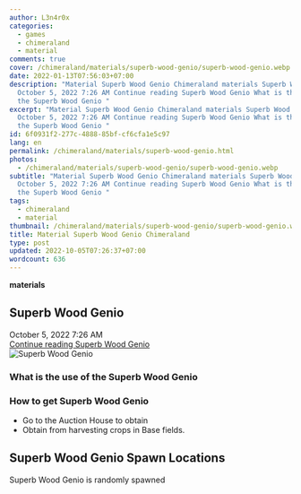 ```yaml
---
author: L3n4r0x
categories:
  - games
  - chimeraland
  - material
comments: true
cover: /chimeraland/materials/superb-wood-genio/superb-wood-genio.webp
date: 2022-01-13T07:56:03+07:00
description: "Material Superb Wood Genio Chimeraland materials Superb Wood Genio
  October 5, 2022 7:26 AM Continue reading Superb Wood Genio What is the use of
  the Superb Wood Genio "
excerpt: "Material Superb Wood Genio Chimeraland materials Superb Wood Genio
  October 5, 2022 7:26 AM Continue reading Superb Wood Genio What is the use of
  the Superb Wood Genio "
id: 6f0931f2-277c-4888-85bf-cf6cfa1e5c97
lang: en
permalink: /chimeraland/materials/superb-wood-genio.html
photos:
  - /chimeraland/materials/superb-wood-genio/superb-wood-genio.webp
subtitle: "Material Superb Wood Genio Chimeraland materials Superb Wood Genio
  October 5, 2022 7:26 AM Continue reading Superb Wood Genio What is the use of
  the Superb Wood Genio "
tags:
  - chimeraland
  - material
thumbnail: /chimeraland/materials/superb-wood-genio/superb-wood-genio.webp
title: Material Superb Wood Genio Chimeraland
type: post
updated: 2022-10-05T07:26:37+07:00
wordcount: 636
---
```


<link
  rel="stylesheet"
  href="https://rawcdn.githack.com/dimaslanjaka/Web-Manajemen/870a349/css/bootstrap-5-3-0-alpha3-wrapper.css"
/>
<section id="bootstrap-wrapper">
  <div data-bs-theme="dark">
    <div
      class="row g-0 border rounded overflow-hidden flex-md-row mb-4 shadow-sm position-relative bg-dark text-light"
    >
      <div class="col p-4 d-flex flex-column position-static">
        <strong class="d-inline-block mb-2 text-success">materials</strong>
        <h2 class="mb-0">Superb Wood Genio</h2>
        <div class="mb-1 text-muted">October 5, 2022 7:26 AM</div>
        <a
          href="/chimeraland/materials/superb-wood-genio.html"
          class="stretched-link d-none text-primary"
          >Continue reading Superb Wood Genio</a
        >
      </div>
      <div class="col-auto d-none d-md-block d-lg-block">
        <img
          src="https://www.webmanajemen.com/chimeraland/materials/superb-wood-genio/superb-wood-genio.webp"
          alt="Superb Wood Genio"
        />
      </div>
    </div>
    <div class="row">
      <div class="col-lg-6 col-12 mb-2">
        <div class="card">
          <div class="card-body">
            <h3 class="card-title">What is the use of the Superb Wood Genio</h3>
            <div class="card-text"><ul></ul></div>
          </div>
        </div>
      </div>
      <div class="col-lg-6 col-12 mb-2">
        <div class="card">
          <div class="card-body">
            <h3 class="card-title">How to get Superb Wood Genio</h3>
            <div class="card-text">
              <ul>
                <li>Go to the Auction House to obtain</li>
                <li>Obtain from harvesting crops in Base fields.</li>
              </ul>
            </div>
          </div>
        </div>
      </div>
      <div class="col-12 mb-2">
        <h2>Superb Wood Genio Spawn Locations</h2>
        <p>Superb Wood Genio is randomly spawned</p>
      </div>
    </div>
  </div>
</section>